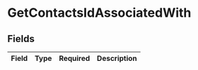 # GetContactsIdAssociatedWith


## Fields

| Field       | Type        | Required    | Description |
| ----------- | ----------- | ----------- | ----------- |